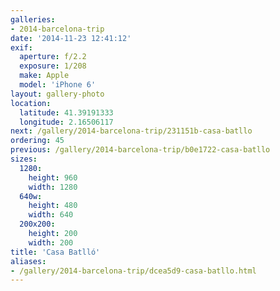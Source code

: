 ```yaml
---
galleries:
- 2014-barcelona-trip
date: '2014-11-23 12:41:12'
exif:
  aperture: f/2.2
  exposure: 1/208
  make: Apple
  model: 'iPhone 6'
layout: gallery-photo
location:
  latitude: 41.39191333
  longitude: 2.16506117
next: /gallery/2014-barcelona-trip/231151b-casa-batllo
ordering: 45
previous: /gallery/2014-barcelona-trip/b0e1722-casa-batllo
sizes:
  1280:
    height: 960
    width: 1280
  640w:
    height: 480
    width: 640
  200x200:
    height: 200
    width: 200
title: 'Casa Batlló'
aliases:
- /gallery/2014-barcelona-trip/dcea5d9-casa-batllo.html
---
```


